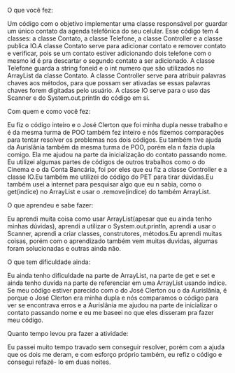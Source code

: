 O que você fez:

Um código com o objetivo implementar uma classe responsável por guardar um único contato da agenda telefônica do seu celular. Esse código tem 4 classes: a classe Contato, a classe Telefone, a classe Controller e a classe publica IO.A classe Contato serve para adicionar contato e remover contato e verificar, pois se um contato estiver adicionando dois telefone com o mesmo id é pra descartar o segundo contato a ser adicionado. A classe Telefone guarda a string foneid e o int numero que são utilizados no ArrayList da classe Contato. A classe Controller serve para atribuir palavras chaves aos métodos, para que possam ser ativadas se essas palavras chaves forem digitadas pelo usuário. A classe IO serve para o uso das Scanner e do System.out.println do código em si.

Com quem e como você fez:

Eu fiz o código inteiro e o José Clerton que foi minha dupla nesse trabalho e é da mesma turma de POO também fez inteiro e nós fizemos comparações para tentar resolver os problemas nos dois códigos. Eu também tive ajuda da Aurislânia também da mesma turma de POO, porém ela n fazia dupla comigo. Ela me ajudou na parte da inicialização do contato passando nome. Eu utilizei algumas partes de códigos de outros trabalhos como o do Cinema e o da Conta Bancária, foi por eles que eu fiz a classe Controller e a classe IO.Eu também me utilizei do código do PET para tirar dúvidas.Eu também usei a internet para pesquisar algo que eu n sabia, como o get(indice) no ArrayList e usar o .remove(indice) do também ArrayList.

O que aprendeu e sabe fazer:

Eu aprendi muita coisa como usar ArrayList(apesar que eu ainda tenho minhas dúvidas), aprendi a utilizar o System.out.println, aprendi a usar o Scanner, aprendi a criar classes, construtores, métodos.Eu aprendi muitas coisas, porém com o aprendizado também vem muitas duvidas, algumas foram solucionadas e outras ainda não.

O que tem dificuldade ainda:

Eu ainda tenho dificuldade na parte de ArrayList, na parte de get e set e ainda tenho duvida na parte de referenciar em uma ArrayList usando indice. Se meu código estiver parecido com o do José Clerton ou o da Aurislânia, é porque o José Clerton era minha dupla e nós comparamos o código para ver se encontrava erros e a Aurislânia me ajudou na parte de inicializar o contato passando nome e eu me baseei no que eles disseram pra fazer meu código.

Quanto tempo levou pra fazer a atividade:

Eu passei muito tempo travado sem conseguir resolver, porém com a ajuda que os dois me deram, e com esforço próprio também, eu refiz o código e consegui refazê- lo em duas noites.
